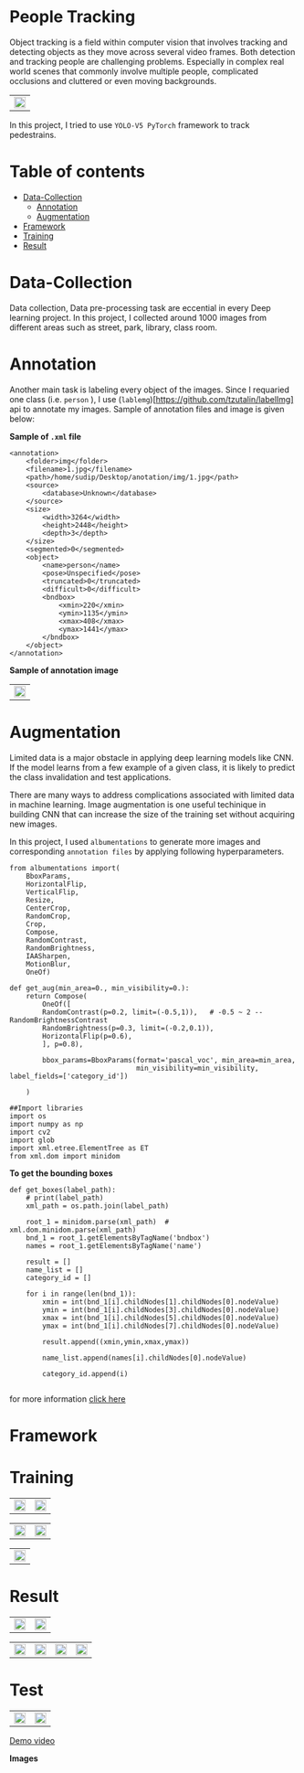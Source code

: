 People Tracking 
============

Object tracking is a field within computer vision that involves tracking and detecting objects as they move across several video frames. Both detection and tracking people are challenging problems. Especially in complex real world scenes that commonly involve multiple people, complicated occlusions and cluttered or even moving backgrounds. 


<table border="0">
   <tr>
      <td>
      <img src="./img/1.png" width="100%" />
      </td>
     </tr>
   </table>



In this project, I tried to use `YOLO-V5 PyTorch` framework to track pedestrains. 

Table of contents
==================

<!--ts-->
* [Data-Collection](#Data-Collection)
     * [Annotation](#Annotation)
     * [Augmentation](#Augmentation)
* [Framework](#Framework)
* [Training](#Traing)
* [Result](#Result)


<!--te-->

Data-Collection
================
Data collection, Data pre-processing task are eccential in every Deep learning project. In this project, I collected around 1000 images from different areas such as street, park, library, class room. 

Annotation
===========

Another main task is labeling every object of the images. Since I requaried one class (i.e. `person` ), I use (`lablemg`)[https://github.com/tzutalin/labelImg] api to annotate my images. Sample of annotation files and image is given below:

**Sample of `.xml` file**

```
<annotation>
	<folder>img</folder>
	<filename>1.jpg</filename>
	<path>/home/sudip/Desktop/anotation/img/1.jpg</path>
	<source>
		<database>Unknown</database>
	</source>
	<size>
		<width>3264</width>
		<height>2448</height>
		<depth>3</depth>
	</size>
	<segmented>0</segmented>
	<object>
		<name>person</name>
		<pose>Unspecified</pose>
		<truncated>0</truncated>
		<difficult>0</difficult>
		<bndbox>
			<xmin>220</xmin>
			<ymin>1135</ymin>
			<xmax>408</xmax>
			<ymax>1441</ymax>
		</bndbox>
	</object>
</annotation>
```

**Sample of annotation image**

<table border="0">
   <tr>
      <td>
      <img src="./img/annotation.png" width="100%" />
      </td>
   </tr>
</table>


Augmentation
=============
Limited data is a major obstacle in applying deep learning models like CNN. If the model learns from a few example of a given class, it is likely to predict the class invalidation and test applications. 

There are many ways to address complications associated with limited data in machine learning. Image augmentation is one useful techinique in building CNN that can increase the size of the training set without acquiring new images.

In this project, I used `albumentations` to generate more images and corresponding `annotation files` by applying following hyperparameters.

```
from albumentations import(
    BboxParams,
    HorizontalFlip,
    VerticalFlip,
    Resize,
    CenterCrop,
    RandomCrop,
    Crop,
    Compose,
    RandomContrast,
    RandomBrightness,
    IAASharpen,
    MotionBlur,
    OneOf)

def get_aug(min_area=0., min_visibility=0.):
    return Compose(
        OneOf([
        RandomContrast(p=0.2, limit=(-0.5,1)),   # -0.5 ~ 2 -- RandomBrightnessContrast
        RandomBrightness(p=0.3, limit=(-0.2,0.1)),
        HorizontalFlip(p=0.6),
        ], p=0.8),

        bbox_params=BboxParams(format='pascal_voc', min_area=min_area, 
                               min_visibility=min_visibility, label_fields=['category_id'])
                               
    )
```

```
##Import libraries
import os
import numpy as np
import cv2
import glob
import xml.etree.ElementTree as ET
from xml.dom import minidom
```

**To get the bounding boxes**

```
def get_boxes(label_path):
    # print(label_path)
    xml_path = os.path.join(label_path)

    root_1 = minidom.parse(xml_path)  # xml.dom.minidom.parse(xml_path)
    bnd_1 = root_1.getElementsByTagName('bndbox')
    names = root_1.getElementsByTagName('name')
    
    result = []
    name_list = []
    category_id = []

    for i in range(len(bnd_1)):
        xmin = int(bnd_1[i].childNodes[1].childNodes[0].nodeValue)
        ymin = int(bnd_1[i].childNodes[3].childNodes[0].nodeValue)
        xmax = int(bnd_1[i].childNodes[5].childNodes[0].nodeValue)
        ymax = int(bnd_1[i].childNodes[7].childNodes[0].nodeValue)

        result.append((xmin,ymin,xmax,ymax))

        name_list.append(names[i].childNodes[0].nodeValue)

        category_id.append(i)
    
```

for more information [click here](https://github.com/Laudarisd/Project_Root/blob/master/Data-preprocessing/Image-Augmentation-with-bounding-box/augmentations_with_bbox.py)




Framework
===========



Training
=============

<table border="0">
   <tr>
      <td>
      <img src="./img/training_1.png" width="100%" />
      </td>
      <td>
      <img src="./img/labels.png" width="100%" />
      </td>
   </tr>
</table>



<table border="0">
   <tr>
      <td>
      <img src="./img/train_batch0.jpg" width="100%" />
      </td>
      <td>
      <img src="./img/train_batch1.jpg" width="100%" />
      </td>
   </tr>
   </table>





<table border="0">
   <tr>
      <td>
      <img src="./img/train_batch2.jpg" width="100%" />
      </td>
   </tr>
   </table>

Result
=======
<table border="0">
   <tr>
      <td>
      <img src="./img/result_1.png" width="100%" />
      </td>
      <td>
      <img src="./img/results.png" width="100%" />
      </td>
   </tr>
</table>








<table border="0">
   <tr>
      <td>
      <img src="./img/result_4.png" width="100%" />
      </td>
      <td>
      <img src="./img/result_5.png" width="100%" />
      </td>
      <td>
      <img src="./img/result_2.png" width="100%" />
      </td>
      <td>
      <img src="./img/result_3.png" width="100%" />
      </td>
   </tr>
   </table>






Test
=====

<table border="0">
   <tr>
      <td>
      <img src="./img/test_batch0_gt.jpg" width="100%" />
      </td>
      <td>
      <img src="./img/test_batch0_pred.jpg" width="100%" />
      </td>
     </tr>
   </table>




[Demo video](https://www.youtube.com/watch?v=a7xQ0Zo8IEA)


**Images**








 
 
 
